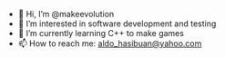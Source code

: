 - 👋 Hi, I’m @makeevolution
- 👀 I’m interested in software development and testing
- 🌱 I’m currently learning C++ to make games
- 📫 How to reach me: aldo_hasibuan@yahoo.com

<!---
makeevolution/makeevolution is a ✨ special ✨ repository because its `README.md` (this file) appears on your GitHub profile.
You can click the Preview link to take a look at your changes.
--->
